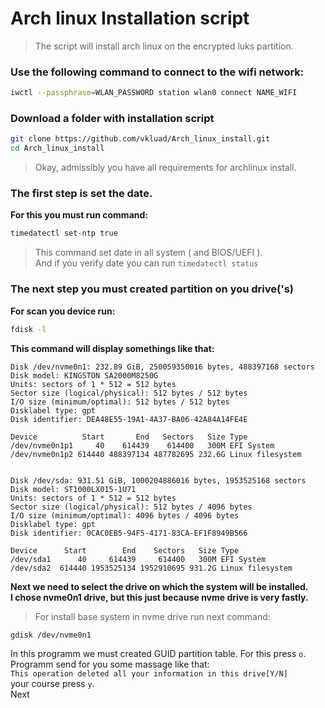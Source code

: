 # **Arch linux Installation script**
> The script will install arch linux on the encrypted luks partition.

### **Use the following command to connect to the wifi network**:
```sh
iwctl --passphrase=WLAN_PASSWORD station wlan0 connect NAME_WIFI
```

### **Download a folder with installation script**
```sh
git clone https://github.com/vkluad/Arch_linux_install.git
cd Arch_linux_install
```

> Okay, admissibly you have all requirements for archlinux install.

### **The first step is set the date.**
**For this you must run command:**
```sh
timedatectl set-ntp true
```
> This command set date in all system ( and BIOS/UEFI ).\
And if you verify date you can run `timedatectl status`

### **The next step you must created partition on you drive('s)**
**For scan you device run:**
```sh
fdisk -l
```
**This command will display somethings like that:**
```
Disk /dev/nvme0n1: 232.89 GiB, 250059350016 bytes, 488397168 sectors
Disk model: KINGSTON SA2000M8250G                   
Units: sectors of 1 * 512 = 512 bytes
Sector size (logical/physical): 512 bytes / 512 bytes
I/O size (minimum/optimal): 512 bytes / 512 bytes
Disklabel type: gpt
Disk identifier: DEA48E55-19A1-4A37-BA06-42A84A14FE4E

Device          Start       End   Sectors   Size Type
/dev/nvme0n1p1     40    614439    614400   300M EFI System
/dev/nvme0n1p2 614440 488397134 487782695 232.6G Linux filesystem


Disk /dev/sda: 931.51 GiB, 1000204886016 bytes, 1953525168 sectors
Disk model: ST1000LX015-1U71
Units: sectors of 1 * 512 = 512 bytes
Sector size (logical/physical): 512 bytes / 4096 bytes
I/O size (minimum/optimal): 4096 bytes / 4096 bytes
Disklabel type: gpt
Disk identifier: 0CAC0EB5-94F5-4171-83CA-EF1F8949B566

Device      Start        End    Sectors   Size Type
/dev/sda1      40     614439     614400   300M EFI System
/dev/sda2  614440 1953525134 1952910695 931.2G Linux filesystem

```
**Next we need to select the drive on which the system will be installed.\
I chose nvme0n1 drive, but this just because nvme drive is very fastly.**
 >For install base system in nvme drive run next command:
 ```sh
 gdisk /dev/nvme0n1
 ```
In this programm we must created GUID partition table. For this press `o`.\
Programm send for you some massage like that:\
 `This operation deleted all your information in this drive[Y/N]`\
  your course press `y`.\
Next
